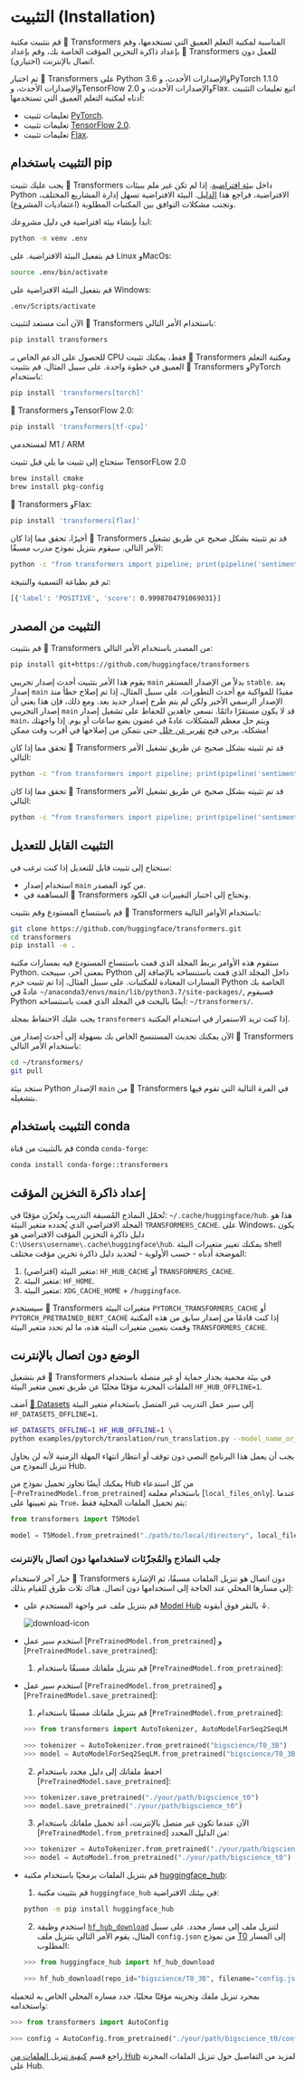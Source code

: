# التثبيت (Installation)

قم بتثبيت مكتبة 🤗 Transformers المناسبة لمكتبة التعلم العميق التي تستخدمها، وقم بإعداد ذاكرة التخزين المؤقت الخاصة بك، وقم بإعداد 🤗 Transformers للعمل دون اتصال بالإنترنت (اختياري).

تم اختبار 🤗 Transformers على Python 3.6  والإصدارات الأحدث، وPyTorch 1.1.0 والإصدارات الأحدث، وTensorFlow 2.0 والإصدارات الأحدث، وFlax. اتبع تعليمات التثبيت أدناه لمكتبة التعلم العميق التي تستخدمها:

* تعليمات تثبيت [PyTorch](https://pytorch.org/get-started/locally/).
* تعليمات تثبيت [TensorFlow 2.0](https://www.tensorflow.org/install/pip).
* تعليمات تثبيت [Flax](https://flax.readthedocs.io/en/latest/).

## التثبيت باستخدام pip

يجب عليك تثبيت 🤗 Transformers داخل [بيئة افتراضية](https://docs.python.org/3/library/venv.html). إذا لم تكن غير ملم ببيئات Python الافتراضية، فراجع هذا [الدليل](https://packaging.python.org/guides/installing-using-pip-and-virtual-environments/). البيئة الافتراضية تسهل إدارة المشاريع المختلف، وتجنب مشكلات التوافق بين المكتبات المطلوبة (اعتماديات المشروع).

ابدأ بإنشاء بيئة افتراضية في دليل مشروعك:

```bash
python -m venv .env
```

قم بتفعيل البيئة الافتراضية. على Linux وMacOs:

```bash
source .env/bin/activate
```

قم بتفعيل البيئة الافتراضية على Windows:

```bash
.env/Scripts/activate
```

الآن أنت مستعد لتثبيت 🤗 Transformers باستخدام الأمر التالي:

```bash
pip install transformers
```

للحصول على الدعم الخاص بـ CPU فقط، يمكنك تثبيت 🤗 Transformers ومكتبة التعلم العميق في خطوة واحدة. على سبيل المثال، قم بتثبيت 🤗 Transformers وPyTorch باستخدام:

```bash
pip install 'transformers[torch]'
```

🤗 Transformers وTensorFlow 2.0:

```bash
pip install 'transformers[tf-cpu]'
```

<Tip warning={true}>

لمستخدمي M1 / ARM

ستحتاج إلى تثبيت ما يلي قبل تثبيت TensorFLow 2.0
```bash
brew install cmake
brew install pkg-config
```

</Tip>

🤗 Transformers وFlax:

```bash
pip install 'transformers[flax]'
```

أخيرًا، تحقق مما إذا كان 🤗 Transformers قد تم تثبيته بشكل صحيح عن طريق تشغيل الأمر التالي. سيقوم بتنزيل نموذج مدرب مسبقًا:

```bash
python -c "from transformers import pipeline; print(pipeline('sentiment-analysis')('we love you'))"
```

ثم قم بطباعة التسمية والنتيجة:

```bash
[{'label': 'POSITIVE', 'score': 0.9998704791069031}]
```

## التثبيت من المصدر

قم بتثبيت 🤗 Transformers من المصدر باستخدام الأمر التالي:

```bash
pip install git+https://github.com/huggingface/transformers
```

يقوم هذا الأمر بتثبيت  أحدث إصدار تجريبي `main`  بدلاً من الإصدار المستقر `stable`. يعد إصدار `main` مفيدًا للمواكبة مع أحدث التطورات. على سبيل المثال، إذا تم إصلاح خطأ منذ الإصدار الرسمي الأخير ولكن لم يتم طرح إصدار جديد بعد. ومع ذلك، فإن هذا يعني أن إصدار التجريبي `main` قد لا يكون مستقرًا دائمًا. نسعى جاهدين للحفاظ على تشغيل إصدار `main`، ويتم حل معظم المشكلات عادةً في غضون بضع ساعات أو يوم. إذا واجهتك مشكلة، يرجى فتح [تقرير عن خلل](https://github.com/huggingface/transformers/issues) حتى نتمكن من إصلاحها في أقرب وقت ممكن!

تحقق مما إذا كان 🤗 Transformers قد تم تثبيته بشكل صحيح عن طريق تشغيل الأمر التالي:

```bash
python -c "from transformers import pipeline; print(pipeline('sentiment-analysis')('I love you'))"
```

تحقق مما إذا كان 🤗 Transformers قد تم تثبيته بشكل صحيح عن طريق تشغيل الأمر التالي:

```bash
python -c "from transformers import pipeline; print(pipeline('sentiment-analysis')('I love you'))"
```

## التثبيت القابل للتعديل

ستحتاج إلى تثبيت قابل للتعديل إذا كنت ترغب في:

* استخدام إصدار `main` من كود المصدر.
* المساهمة في 🤗 Transformers وتحتاج إلى اختبار التغييرات في الكود.

قم باستنساخ المستودع وقم بتثبيت 🤗 Transformers باستخدام الأوامر التالية:

```bash
git clone https://github.com/huggingface/transformers.git
cd transformers
pip install -e .
```

 ستقوم هذه الأوامر بربط المجلد الذي قمت باستنساخ المستودع فيه بمسارات مكتبة Python. بمعنى آخر، سيبحث Python داخل المجلد الذي قمت باستنساخه بالإضافة إلى المسارات المعتادة للمكتبات. على سبيل المثال، إذا تم تثبيت حزم Python الخاصة بك عادةً في `~/anaconda3/envs/main/lib/python3.7/site-packages/`, فسيقوم Python أيضًا بالبحث في المجلد الذي قمت باستنساخه: `~/transformers/`.

<Tip warning={true}>

يجب عليك الاحتفاظ بمجلد `transformers` إذا كنت تريد الاستمرار في استخدام المكتبة.

</Tip>

الآن يمكنك تحديث المستنسخ الخاص بك بسهولة إلى أحدث إصدار من 🤗 Transformers باستخدام الأمر التالي:

```bash
cd ~/transformers/
git pull
```

ستجد بيئة Python الإصدار `main` من 🤗 Transformers في المرة التالية التي تقوم فيها بتشغيله.

## التثبيت باستخدام conda

قم بالتثبيت من قناة conda `conda-forge`:

```bash
conda install conda-forge::transformers
```

## إعداد ذاكرة التخزين المؤقت

تُحمّل النماذج المُسبقة التدريب وتُخزّن مؤقتًا في: `~/.cache/huggingface/hub`. هذا هو المجلد الافتراضي الذي يُحدده متغير البيئة `TRANSFORMERS_CACHE`. على Windows، يكون دليل ذاكرة التخزين المؤقت الافتراضي هو `C:\Users\username\.cache\huggingface\hub`. يمكنك تغيير متغيرات البيئة shell الموضحة أدناه - حسب الأولوية - لتحديد دليل ذاكرة تخزين مؤقت مختلف:

1. متغير البيئة (افتراضي): `HF_HUB_CACHE` أو `TRANSFORMERS_CACHE`.
2. متغير البيئة: `HF_HOME`.
3. متغير البيئة: `XDG_CACHE_HOME` + `/huggingface`.

<Tip>

سيستخدم 🤗 Transformers متغيرات البيئة `PYTORCH_TRANSFORMERS_CACHE` أو `PYTORCH_PRETRAINED_BERT_CACHE` إذا كنت قادمًا من إصدار سابق من هذه المكتبة وقمت بتعيين متغيرات البيئة هذه، ما لم تحدد متغير البيئة `TRANSFORMERS_CACHE`.

</Tip>

## الوضع دون اتصال بالإنترنت

قم بتشغيل 🤗 Transformers في بيئة محمية بجدار حماية أو غير متصلة باستخدام الملفات المخزنة مؤقتًا محليًا عن طريق تعيين متغير البيئة `HF_HUB_OFFLINE=1`.

<Tip>

أضف [🤗 Datasets](https://huggingface.co/docs/datasets/) إلى سير عمل التدريب غير المتصل باستخدام متغير البيئة `HF_DATASETS_OFFLINE=1`.

</Tip>

```bash
HF_DATASETS_OFFLINE=1 HF_HUB_OFFLINE=1 \
python examples/pytorch/translation/run_translation.py --model_name_or_path google-t5/t5-small --dataset_name wmt16 --dataset_config ro-en ...
```

يجب أن يعمل هذا البرنامج النصي دون توقف أو انتظار انتهاء المهلة الزمنية لأنه لن يحاول تنزيل النموذج من Hub.

يمكنك أيضًا تجاوز تحميل نموذج من Hub من كل استدعاء [`~PreTrainedModel.from_pretrained`] باستخدام معلمة [`local_files_only`]. عندما يتم تعيينها على `True`، يتم تحميل الملفات المحلية فقط:

```py
from transformers import T5Model

model = T5Model.from_pretrained("./path/to/local/directory", local_files_only=True)
```

### جلب النماذج والمُجزّئات لاستخدامها دون اتصال بالإنترنت

خيار آخر لاستخدام 🤗 Transformers دون اتصال هو تنزيل الملفات مسبقًا، ثم الإشارة إلى مسارها المحلي عند الحاجة إلى استخدامها دون اتصال. هناك ثلاث طرق للقيام بذلك:

* قم بتنزيل ملف عبر واجهة المستخدم على [Model Hub](https://huggingface.co/models) بالنقر فوق أيقونة ↓.

    ![download-icon](https://huggingface.co/datasets/huggingface/documentation-images/resolve/main/download-icon.png)

* استخدم سير عمل [`PreTrainedModel.from_pretrained`] و [`PreTrainedModel.save_pretrained`]:

    1. قم بتنزيل ملفاتك مسبقًا باستخدام [`PreTrainedModel.from_pretrained`]:
* استخدم سير عمل [`PreTrainedModel.from_pretrained`] و [`PreTrainedModel.save_pretrained`]:

    1. قم بتنزيل ملفاتك مسبقًا باستخدام [`PreTrainedModel.from_pretrained`]:

    ```py
    >>> from transformers import AutoTokenizer, AutoModelForSeq2SeqLM

    >>> tokenizer = AutoTokenizer.from_pretrained("bigscience/T0_3B")
    >>> model = AutoModelForSeq2SeqLM.from_pretrained("bigscience/T0_3B")
    ```

    2. احفظ ملفاتك إلى دليل محدد باستخدام [`PreTrainedModel.save_pretrained`]:

    ```py
    >>> tokenizer.save_pretrained("./your/path/bigscience_t0")
    >>> model.save_pretrained("./your/path/bigscience_t0")
    ```

    3. الآن عندما تكون غير متصل بالإنترنت، أعد تحميل ملفاتك باستخدام [`PreTrainedModel.from_pretrained`] من الدليل المحدد:

    ```py
    >>> tokenizer = AutoTokenizer.from_pretrained("./your/path/bigscience_t0")
    >>> model = AutoModel.from_pretrained("./your/path/bigscience_t0")
    ```

* قم بتنزيل الملفات برمجيًا باستخدام مكتبة [huggingface_hub](https://github.com/huggingface/huggingface_hub/tree/main/src/huggingface_hub):

    1. قم بتثبيت مكتبة `huggingface_hub` في بيئتك الافتراضية:

    ```bash
    python -m pip install huggingface_hub
    ```

    2. استخدم وظيفة [`hf_hub_download`](https://huggingface.co/docs/hub/adding-a-library#download-files-from-the-hub) لتنزيل ملف إلى مسار محدد. على سبيل المثال، يقوم الأمر التالي بتنزيل ملف `config.json` من نموذج [T0](https://huggingface.co/bigscience/T0_3B) إلى المسار المطلوب:

    ```py
    >>> from huggingface_hub import hf_hub_download

    >>> hf_hub_download(repo_id="bigscience/T0_3B", filename="config.json", cache_dir="./your/path/bigscience_t0")
    ```

بمجرد تنزيل ملفك وتخزينه مؤقتًا محليًا، حدد مساره المحلي الخاص به لتحميله واستخدامه:

```py
>>> from transformers import AutoConfig

>>> config = AutoConfig.from_pretrained("./your/path/bigscience_t0/config.json")
```

<Tip>

راجع قسم [كيفية تنزيل الملفات من Hub](https://huggingface.co/docs/hub/how-to-downstream) لمزيد من التفاصيل حول تنزيل الملفات المخزنة على Hub.

</Tip>
